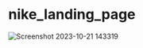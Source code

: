 # nike_landing_page

![Screenshot 2023-10-21 143319](https://github.com/Siddheshkr/nike_landing_page/assets/84951276/91fb7f1d-6ce4-426b-8001-e9c467e6ecc9)
